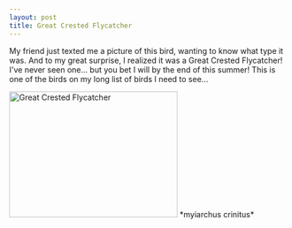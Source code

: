 ```yaml
---
layout: post
title: Great Crested Flycatcher
---
```


My friend just texted me a picture of this bird, wanting to know what type it was. And to my great surprise, I realized it was a Great Crested Flycatcher! I've never seen one... but you bet I will by the end of this summer! This is one of the birds on my long list of birds I need to see...

<img src="https://lh3.googleusercontent.com/_4TvGkHiFzGcXVWhSiRIYcu06rm02_kAYy5nXrGOoao=s625-no" alt="Great Crested Flycatcher" style="width:304px;height:228px;">
*myiarchus crinitus*